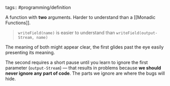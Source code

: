 tags:: #programming/definition

A function with **two** arguments. Harder to understand than a [[Monadic Functions]].

> `writeField(name)` is easier to understand than `writeField(output-Stream, name)`

The meaning of both might appear clear, the first glides past the eye easily presenting its meaning.

The second requires a short pause until you learn to ignore the first parameter (`output-Stream`) — that results in problems because **we should never ignore any part of code**. The parts we ignore are where the bugs will hide.
